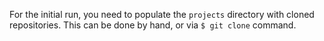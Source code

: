 For the initial run, you need to populate the `projects` directory with cloned repositories. This can be done by hand, or via `$ git clone` command.
